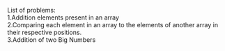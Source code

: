 List of problems:<br/>
1.Addition elements present in an array<br/>
2.Comparing each element in an array to the elements of another array in their respective positions.<br/>
3.Addition of two Big Numbers
